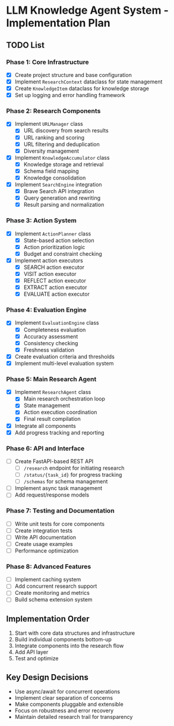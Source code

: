 # LLM Knowledge Agent System - Implementation Plan

## TODO List

### Phase 1: Core Infrastructure

- [x] Create project structure and base configuration
- [x] Implement `ResearchContext` dataclass for state management
- [x] Create `KnowledgeItem` dataclass for knowledge storage
- [x] Set up logging and error handling framework

### Phase 2: Research Components

- [x] Implement `URLManager` class
  - [x] URL discovery from search results
  - [x] URL ranking and scoring
  - [x] URL filtering and deduplication
  - [x] Diversity management
- [x] Implement `KnowledgeAccumulator` class
  - [x] Knowledge storage and retrieval
  - [x] Schema field mapping
  - [x] Knowledge consolidation
- [x] Implement `SearchEngine` integration
  - [x] Brave Search API integration
  - [x] Query generation and rewriting
  - [x] Result parsing and normalization

### Phase 3: Action System

- [x] Implement `ActionPlanner` class
  - [x] State-based action selection
  - [x] Action prioritization logic
  - [x] Budget and constraint checking
- [x] Implement action executors
  - [x] SEARCH action executor
  - [x] VISIT action executor
  - [x] REFLECT action executor
  - [x] EXTRACT action executor
  - [x] EVALUATE action executor

### Phase 4: Evaluation Engine

- [x] Implement `EvaluationEngine` class
  - [x] Completeness evaluation
  - [x] Accuracy assessment
  - [x] Consistency checking
  - [x] Freshness validation
- [x] Create evaluation criteria and thresholds
- [x] Implement multi-level evaluation system

### Phase 5: Main Research Agent

- [x] Implement `ResearchAgent` class
  - [x] Main research orchestration loop
  - [x] State management
  - [x] Action execution coordination
  - [x] Final result compilation
- [x] Integrate all components
- [x] Add progress tracking and reporting

### Phase 6: API and Interface

- [ ] Create FastAPI-based REST API
  - [ ] `/research` endpoint for initiating research
  - [ ] `/status/{task_id}` for progress tracking
  - [ ] `/schemas` for schema management
- [ ] Implement async task management
- [ ] Add request/response models

### Phase 7: Testing and Documentation

- [ ] Write unit tests for core components
- [ ] Create integration tests
- [ ] Write API documentation
- [ ] Create usage examples
- [ ] Performance optimization

### Phase 8: Advanced Features

- [ ] Implement caching system
- [ ] Add concurrent research support
- [ ] Create monitoring and metrics
- [ ] Build schema extension system

## Implementation Order

1. Start with core data structures and infrastructure
2. Build individual components bottom-up
3. Integrate components into the research flow
4. Add API layer
5. Test and optimize

## Key Design Decisions

- Use async/await for concurrent operations
- Implement clear separation of concerns
- Make components pluggable and extensible
- Focus on robustness and error recovery
- Maintain detailed research trail for transparency
